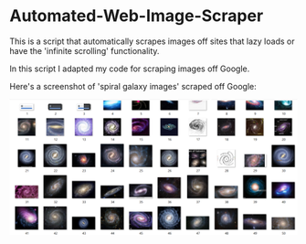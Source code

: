 # Automated-Web-Image-Scraper
This is a script that automatically scrapes images off sites that lazy loads or have the 'infinite scrolling' functionality.

In this script I adapted my code for scraping images off Google. 

Here's a screenshot of 'spiral galaxy images' scraped off Google:

![alt text](https://github.com/Bwhiz/Automated-Web-Image-Scraper/blob/main/galaxy%20screenshot.png)
